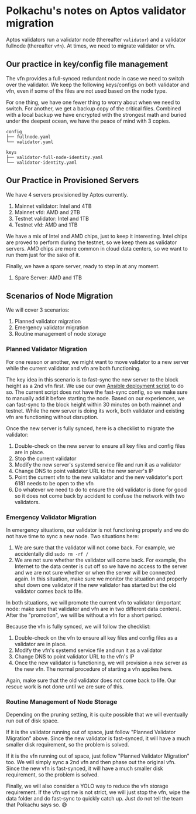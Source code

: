 # Polkachu's notes on Aptos validator migration

Aptos validators run a validator node (thereafter `validator`) and a validator fullnode (thereafter `vfn`). At times, we need to migrate validator or vfn.

## Our practice in key/config file management

The vfn provides a full-synced redundant node in case we need to switch over the validator. We keep the following keys/configs on both validator and vfn, even if some of the files are not used based on the node type.

For one thing, we have one fewer thing to worry about when we need to switch. For another, we get a backup copy of the critical files. Combined with a local backup we have encrypted with the strongest math and buried under the deepest ocean, we have the peace of mind with 3 copies.

```
config
├── fullnode.yaml
└── validator.yaml
```

```
keys
├── validator-full-node-identity.yaml
└── validator-identity.yaml
```

## Our Practice in Provisioned Servers

We have 4 servers provisioned by Aptos currently.

1. Mainnet validator: Intel and 4TB
1. Mainnet vfd: AMD and 2TB
1. Testnet validator: Intel and 1TB
1. Testnet vfd: AMD and 1TB

We have a mix of Intel and AMD chips, just to keep it interesting. Intel chips are proved to perform during the testnet, so we keep them as validator servers. AMD chips are more common in cloud data centers, so we want to run them just for the sake of it.

Finally, we have a spare server, ready to step in at any moment.

1. Spare Server: AMD and 1TB

## Scenarios of Node Migration

We will cover 3 scenarios:

1. Planned validator migration
1. Emergency validator migration
1. Routine management of node storage

### Planned Validator Migration

For one reason or another, we might want to move validator to a new server while the current validator and vfn are both functioning.

The key idea in this scenario is to fast-sync the new server to the block height as a 2nd vfn first. We use our own [Ansible deployment script](https://github.com/polkachu/aptos-operator) to do so. The current script does not have the fast-sync config, so we make sure to manually add it before starting the node. Based on our experiences, we can fast-sync to the block height within 30 minutes on both mainnet and testnet. While the new server is doing its work, both validator and existing vfn are functioning without disruption.

Once the new server is fully synced, here is a checklist to migrate the validator:

1. Double-check on the new server to ensure all key files and config files are in place.
1. Stop the current validator
1. Modify the new server's systemd service file and run it as a validator
1. Change DNS to point validator URL to the new server's IP
1. Point the current vfn to the new validator and the new validator's port 6181 needs to be open to the vfn
1. Do whatever we need to do to ensure the old validator is done for good so it does not come back by accident to confuse the network with two validators.

### Emergency Validator Migration

In emergency situations, our validator is not functioning properly and we do not have time to sync a new node. Two situations here:

1. We are sure that the validator will not come back. For example, we accidentally did `sudo rm -rf /`
2. We are not sure whether the validator will come back. For example, the Internet to the data center is cut off so we have no access to the server and we are not sure whether or when the server will be connected again. In this situation, make sure we monitor the situation and properly shut down one validator if the new validator has started but the old validator comes back to life.

In both situations, we will promote the current vfn to validator (important node: make sure that validator and vfn are in two different data centers). After the "promotion", we will be without a vfn for a short period.

Because the vfn is fully synced, we will follow the checklist:

1. Double-check on the vfn to ensure all key files and config files as a validator are in place.
1. Modify the vfn's systemd service file and run it as a validator
1. Change DNS to point validator URL to the vfn's IP
1. Once the new validator is functioning, we will provision a new server as the new vfn. The normal procedure of starting a vfn applies here.

Again, make sure that the old validator does not come back to life. Our rescue work is not done until we are sure of this.

### Routine Management of Node Storage

Depending on the pruning setting, it is quite possible that we will eventually run out of disk space.

If it is the validator running out of space, just follow "Planned Validator Migration" above. Since the new validator is fast-synced, it will have a much smaller disk requirement, so the problem is solved.

If it is the vfn running out of space, just follow "Planned Validator Migration" too. We will simply sync a 2nd vfn and then phase out the original vfn. Since the new vfn is fast-synced, it will have a much smaller disk requirement, so the problem is solved.

Finally, we will also consider a YOLO way to reduce the vfn storage requirement. If the vfn uptime is not strict, we will just stop the vfn, wipe the data folder and do fast-sync to quickly catch up. Just do not tell the team that Polkachu says so. 😅
